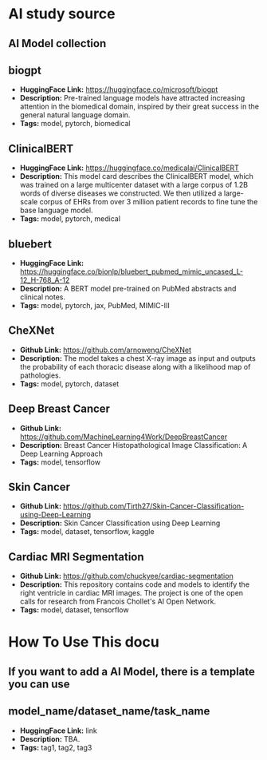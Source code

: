 # AI study source


## AI Model collection

## biogpt
* **HuggingFace Link:**  https://huggingface.co/microsoft/biogpt
* **Description:** Pre-trained language models have attracted increasing attention in the biomedical domain, inspired by their great success in the general natural language domain.
* **Tags:** model, pytorch, biomedical

## ClinicalBERT
* **HuggingFace Link:**  https://huggingface.co/medicalai/ClinicalBERT
* **Description:** This model card describes the ClinicalBERT model, which was trained on a large multicenter dataset with a large corpus of 1.2B words of diverse diseases we constructed. We then utilized a large-scale corpus of EHRs from over 3 million patient records to fine tune the base language model.
* **Tags:** model, pytorch, medical


## bluebert
* **HuggingFace Link:**  https://huggingface.co/bionlp/bluebert_pubmed_mimic_uncased_L-12_H-768_A-12
* **Description:** A BERT model pre-trained on PubMed abstracts and clinical notes.
* **Tags:** model, pytorch, jax, PubMed, MIMIC-III

## CheXNet
* **Github Link:**  https://github.com/arnoweng/CheXNet
* **Description:**  The model takes a chest X-ray image as input and outputs the probability of each thoracic disease along with a likelihood map of pathologies.
* **Tags:** model, pytorch, dataset

## Deep Breast Cancer
* **Github Link:**  https://github.com/MachineLearning4Work/DeepBreastCancer
* **Description:** Breast Cancer Histopathological Image Classification: A Deep Learning Approach
* **Tags:** model, tensorflow

## Skin Cancer
* **Github Link:**  https://github.com/Tirth27/Skin-Cancer-Classification-using-Deep-Learning
* **Description:** Skin Cancer Classification using Deep Learning
* **Tags:** model, dataset, tensorflow, kaggle

## Cardiac MRI Segmentation
* **Github Link:**  https://github.com/chuckyee/cardiac-segmentation
* **Description:** This repository contains code and models to identify the right ventricle in cardiac MRI images. The project is one of the open calls for research from Francois Chollet's AI Open Network.
* **Tags:** model, dataset, tensorflow



# How To Use This docu

## If you want to add a AI Model, there is a template you can use

## model_name/dataset_name/task_name
* **HuggingFace Link:**  link
* **Description:** TBA.
* **Tags:** tag1, tag2, tag3
